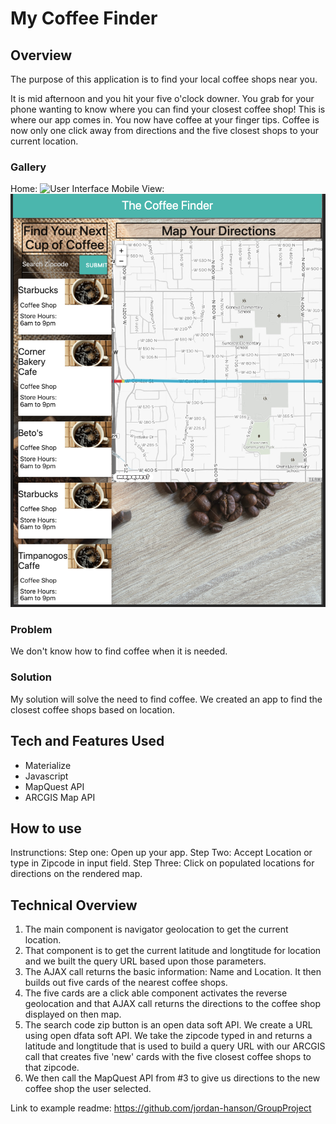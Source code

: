 # My Coffee Finder

## Overview
The purpose of this application is to find your local coffee shops near you.

It is mid afternoon and you hit your five o'clock downer. You grab for your phone wanting to know where you can find your closest coffee shop! This is where our app comes in. You now have coffee at your finger tips. Coffee is now only one click away from directions and the five closest shops to your current location. 

### Gallery
Home:
![User Interface](./assets/css/CoffeeFinderSC.png)
Mobile View:
![Mobile Page View](./assets/css/MobileCF.png "Mobile Page View")
### Problem
We don't know how to find coffee when it is needed.
### Solution
My solution will solve the need to find coffee. We created an app to find the closest coffee shops based on location.
## Tech and Features Used
* Materialize
* Javascript
* MapQuest API
* ARCGIS Map API
## How to use
Instrunctions:
Step one: Open up your app.
Step Two: Accept Location or type in Zipcode in input field.
Step Three: Click on populated locations for directions on the rendered map.
## Technical Overview

1. The main component is navigator geolocation to get the current location.
2. That component is to get the current latitude and longtitude for location and we built the query URL based upon those parameters.
3. The AJAX call returns the basic information: Name and Location. It then builds out five cards of the nearest coffee shops.
4. The five cards are a click able component activates the reverse geolocation and that AJAX call returns the directions to the coffee shop displayed on then map. 
5. The search code zip button is an open data soft API. We create a URL using open dfata soft API. We take the zipcode typed in and returns a latitude and longtitude that is used to build a query URL with our ARCGIS call that creates five 'new' cards with the five closest coffee shops to that zipcode. 
6. We then call the MapQuest API from #3 to give us directions to the new coffee shop the user selected.

Link to example readme:
https://github.com/jordan-hanson/GroupProject